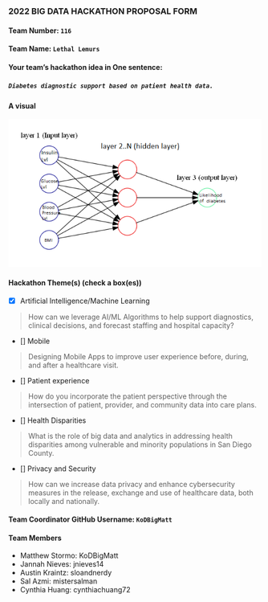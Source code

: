 ### 2022 BIG DATA HACKATHON PROPOSAL FORM

#### Team Number: `116`

#### Team Name: `Lethal Lemurs`

#### Your team’s hackathon idea in One sentence:
##### `Diabetes diagnostic support based on patient health data.`

#### A visual
![Neural Network Visualization](/img/neural_network_diagram.png?raw=true "Neural Network Visualization")

#### Hackathon Theme(s) (check a box(es))
- [X] Artificial Intelligence/Machine Learning
> How can we leverage AI/ML Algorithms to help support diagnostics, clinical decisions, and forecast staffing and hospital capacity?
- [] Mobile
> Designing Mobile Apps to improve user experience before, during, and after a healthcare visit.
- [] Patient experience
> How do you incorporate the patient perspective through the intersection of patient, provider, and community data into care plans.
- [] Health Disparities
> What is the role of big data and analytics in addressing health disparities among vulnerable and minority populations in San Diego County.
- [] Privacy and Security
> How can we increase data privacy and enhance cybersecurity measures in the release, exchange and use of healthcare data, both locally and nationally.

#### Team Coordinator GitHub Username: `KoDBigMatt`
#### Team Members
- Matthew Stormo:     KoDBigMatt
- Jannah Nieves:      jnieves14
- Austin Kraintz:     sloandnerdy
- Sal Azmi:           mistersalman
- Cynthia Huang:      cynthiachuang72

